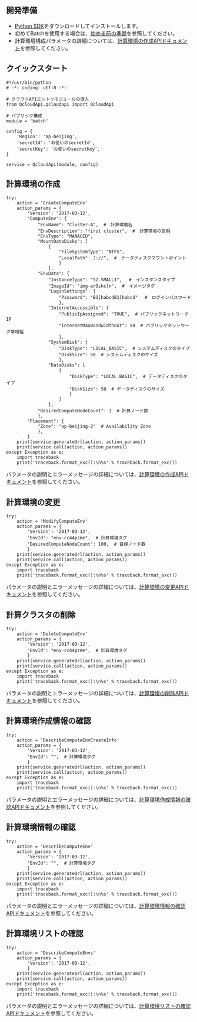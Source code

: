 ## 開発準備
- [Python SDK](https://cloud.tencent.com/document/sdk/Python)をダウンロードしてインストールします。
- 初めてBatchを使用する場合は、[始める前の準備](https://cloud.tencent.com/document/product/599/10807)を参照してください。
- 計算環境構成パラメータの詳細については、[計算環境の作成APIドキュメント](https://cloud.tencent.com/document/product/599/12691)を参照してください。

## クイックスタート

```
#!/usr/bin/python
# -*- coding: utf-8 -*-

# クラウドAPIエントリモジュールの導入
from QcloudApi.qcloudapi import QcloudApi

# パブリック構成
module = 'batch'

config = {
    'Region': 'ap-beijing',
    'secretId': 'お使いのsecretId',
    'secretKey': 'お使いのsecretKey',
}

service = QcloudApi(module, config)
```

## 計算環境の作成

```
try:
    action = 'CreateComputeEnv'
    action_params = {
        'Version': '2017-03-12',
        "ComputeEnv": {
            "EnvName": "Cluster-A",  #　計算環境名
            "EnvDescription": "first cluster",  #　計算環境の説明
            "EnvType": "MANAGED",
            "MountDataDisks": [
                {
                    "FileSystemType": "NTFS",
                    "LocalPath": J://",  #　データディスクマウントポイント
                    }
                ],
            "EnvData": {
                "InstanceType": "S2.SMALL1", 　#　インスタンスタイプ
                "ImageId": "img-er9shcln",  #　イメージタグ
                "LoginSettings": {
                    "Password": "B1[habcdB1[habcd" 　#　ログインパスワード
                    },
                "InternetAccessible": {
                    "PublicIpAssigned": "TRUE",  # パブリックネットワークIP
                    "InternetMaxBandwidthOut": 50  # パブリックネットワーク帯域幅
                    },
                "SystemDisk": {
                    "DiskType": "LOCAL_BASIC",  # システムディスクのタイプ
                    "DiskSize": 50  # システムディスクのサイズ
                    },
                "DataDisks": [
                    {
                        "DiskType": "LOCAL_BASIC",  # データディスクのタイプ
                        "DiskSize": 50  # データディスクのサイズ
                        }
                    ]
                },
            "DesiredComputeNodeCount": 1  # 計算ノード数
            },
        "Placement": {
            "Zone": "ap-beijing-2"  # Availability Zone
            },
        }
    print(service.generateUrl(action, action_params))
    print(service.call(action, action_params))
except Exception as e:
    import traceback
    print('traceback.format_exc():\n%s' % traceback.format_exc())
```
 パラメータの説明とエラーメッセージの詳細については、[計算環境の作成APIドキュメント](https://cloud.tencent.com/document/product/599/12691)を参照してください。
## 計算環境の変更

```
try:
    action = 'ModifyComputeEnv'
    action_params = {
        'Version': '2017-03-12',
        'EnvId': "env-cc44pzme",  # 計算環境タグ
        'DesiredComputeNodeCount': 100,  # 目標ノード数
        }
    print(service.generateUrl(action, action_params))
    print(service.call(action, action_params))
except Exception as e:
    import traceback
    print('traceback.format_exc():\n%s' % traceback.format_exc())
```
 パラメータの説明とエラーメッセージの詳細については、[計算環境の変更APIドキュメント](https://cloud.tencent.com/document/product/599/13637)を参照してください。
 
 ## 計算クラスタの削除
 
```
try:
    action = 'DeleteComputeEnv'
    action_params = {
        'Version': '2017-03-12',
        'EnvId': "env-cc44pzme",  # 計算環境タグ
        }
    print(service.generateUrl(action, action_params))
    print(service.call(action, action_params))
except Exception as e:
    import traceback
    print('traceback.format_exc():\n%s' % traceback.format_exc())
```
 パラメータの説明とエラーメッセージの詳細については、[計算環境の削除APIドキュメント](https://cloud.tencent.com/document/product/599/12692)を参照してください。
 
 ## 計算環境作成情報の確認
 
```
try:
    action = 'DescribeComputeEnvCreateInfo'
    action_params = {
        'Version': '2017-03-12',
        'EnvId': "",  # 計算環境タグ
        }
    print(service.generateUrl(action, action_params))
    print(service.call(action, action_params))
except Exception as e:
    import traceback
    print('traceback.format_exc():\n%s' % traceback.format_exc())
```
 パラメータの説明とエラーメッセージの詳細については、[計算環境作成情報の確認APIドキュメント](https://cloud.tencent.com/document/product/599/14604)を参照してください。
 
 ## 計算環境情報の確認
 
```
try:
    action = 'DescribeComputeEnv'
    action_params = {
        'Version': '2017-03-12',
        'EnvId': "",  # 計算環境タグ
        }
    print(service.generateUrl(action, action_params))
    print(service.call(action, action_params))
except Exception as e:
    import traceback
    print('traceback.format_exc():\n%s' % traceback.format_exc())
```
パラメータの説明とエラーメッセージの詳細については、[計算環境情報の確認APIドキュメント](https://cloud.tencent.com/document/product/599/12694)を参照してください。

## 計算環境リストの確認

```
try:
    action = 'DescribeComputeEnvs'
    action_params = {
        'Version': '2017-03-12',
        }
    print(service.generateUrl(action, action_params))
    print(service.call(action, action_params))
except Exception as e:
    import traceback
    print('traceback.format_exc():\n%s' % traceback.format_exc())
```
パラメータの説明とエラーメッセージの詳細については、[計算環境リストの確認APIドキュメント](https://cloud.tencent.com/document/product/599/12695)を参照してください。

